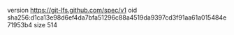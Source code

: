 version https://git-lfs.github.com/spec/v1
oid sha256:d1ca13e98d6ef4da7bfa51296c88a4519da9397cd3f91aa61a015484e71953b4
size 514
